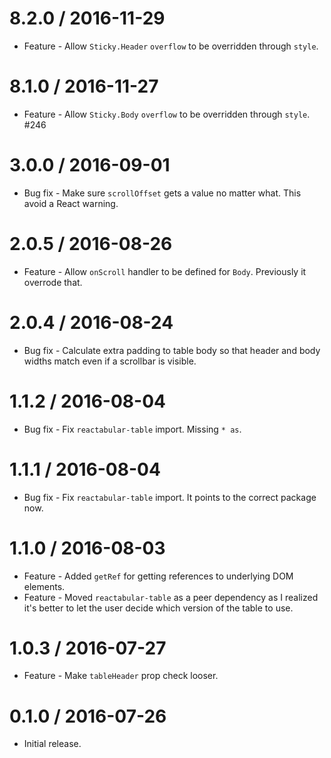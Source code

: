 8.2.0 / 2016-11-29
==================

  * Feature - Allow `Sticky.Header` `overflow` to be overridden through `style`.

8.1.0 / 2016-11-27
==================

  * Feature - Allow `Sticky.Body` `overflow` to be overridden through `style`. #246

3.0.0 / 2016-09-01
==================

  * Bug fix - Make sure `scrollOffset` gets a value no matter what. This avoid a React warning.

2.0.5 / 2016-08-26
==================

  * Feature - Allow `onScroll` handler to be defined for `Body`. Previously it overrode that.

2.0.4 / 2016-08-24
==================

  * Bug fix - Calculate extra padding to table body so that header and body widths match even if a scrollbar is visible.

1.1.2 / 2016-08-04
==================

  * Bug fix - Fix `reactabular-table` import. Missing `* as`.

1.1.1 / 2016-08-04
==================

  * Bug fix - Fix `reactabular-table` import. It points to the correct package now.

1.1.0 / 2016-08-03
==================

  * Feature - Added `getRef` for getting references to underlying DOM elements.
  * Feature - Moved `reactabular-table` as a peer dependency as I realized it's better to let the user decide which version of the table to use.

1.0.3 / 2016-07-27
==================

  * Feature - Make `tableHeader` prop check looser.

0.1.0 / 2016-07-26
==================

  * Initial release.
